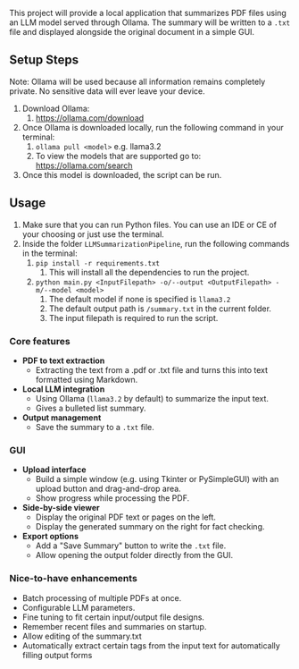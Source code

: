 This project will provide a local application that summarizes PDF files using an LLM model served through Ollama. 
The summary will be written to a `.txt` file and displayed alongside the original document in a simple GUI. 

## Setup Steps
Note: Ollama will be used because all information remains completely private. No sensitive data will ever leave your device.
1. Download Ollama:
   1. https://ollama.com/download
2. Once Ollama is downloaded locally, run the following command in your terminal:
   1. ```ollama pull <model>``` e.g. llama3.2
   2. To view the models that are supported go to: https://ollama.com/search
3. Once this model is downloaded, the script can be run.

## Usage
1. Make sure that you can run Python files. You can use an IDE or CE of your choosing or just use the terminal.
2. Inside the folder ```LLMSummarizationPipeline```, run the following commands in the terminal:
   1. ```pip install -r requirements.txt```
      1. This will install all the dependencies to run the project.
   2. ```python main.py <InputFilepath> -o/--output <OutputFilepath> -m/--model <model>```
      1. The default model if none is specified is ```llama3.2```
      2. The default output path is ```/summary.txt``` in the current folder.
      3. The input filepath is required to run the script. 

### Core features
- **PDF to text extraction**
  - Extracting the text from a .pdf or .txt file and turns this into text formatted using Markdown.
- **Local LLM integration**
  - Using Ollama (```llama3.2``` by default) to summarize the input text.
  - Gives a bulleted list summary.
- **Output management**
  - Save the summary to a `.txt` file.

### GUI
- **Upload interface**
  - Build a simple window (e.g. using Tkinter or PySimpleGUI) with an upload button and drag-and-drop area.
  - Show progress while processing the PDF.
- **Side-by-side viewer**
  - Display the original PDF text or pages on the left.
  - Display the generated summary on the right for fact checking.
- **Export options**
  - Add a "Save Summary" button to write the `.txt` file.
  - Allow opening the output folder directly from the GUI.

### Nice-to-have enhancements
- Batch processing of multiple PDFs at once.
- Configurable LLM parameters.
- Fine tuning to fit certain input/output file designs.
- Remember recent files and summaries on startup.
- Allow editing of the summary.txt
- Automatically extract certain tags from the input text for automatically filling output forms
